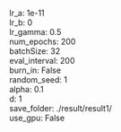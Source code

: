 lr_a: 1e-11  
lr_b: 0  
lr_gamma: 0.5  
num_epochs: 200  
batchSize: 32  
eval_interval: 200  
burn_in: False  
random_seed: 1  
alpha: 0.1  
d: 1  
save_folder: ./result/result1/  
use_gpu: False  

